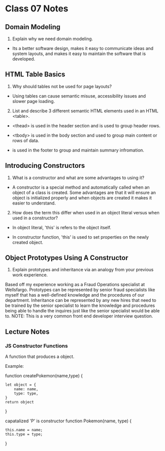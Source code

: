 # Class 07 Notes

## Domain Modeling

1. Explain why we need domain modeling.

- Its a better software design, makes it easy to communicate ideas and system layouts, and makes it easy to maintain the software that is developed.

## HTML Table Basics

1. Why should tables not be used for page layouts?

- Using tables can cause semantic misuse, accessibility issues and slower page loading.

2. List and describe 3 different semantic HTML elements used in an HTML \<table>.

- \<thead> is used in the header section and is used to group header rows.

- \<tbody> is used in the body section and used to group main content or rows of data. 

- <tfoot> is used in the footer to group and maintain summary infromation.

## Introducing Constructors

1. What is a constructor and what are some advantages to using it?

- A constructor is a special method and automatically called when an object of a class is created. Some advantages are that it will ensure an object is initialized properly and when objects are created it makes it easier to understand.

2. How does the term this differ when used in an object literal versus when used in a constructor?

- In object literal, 'this' is refers to the object itself.

- In constructor function, 'this' is used to set properties on the newly created object.

## Object Prototypes Using A Constructor

1. Explain prototypes and inheritance via an analogy from your previous work experience.

Based off my experience working as a Fraud Operations specialist at Wellsfargo. Prototypes can be represented by senior fraud specialists like myself that has a well-defined knowledge and the procedures of our department. Inheritance can be represented by any new hires that need to be trained by the senior specialist to learn the knowledge and procedures being able to handle the inquires just like the senior specialist would be able to. 
NOTE: This is a very common front end developer interview question. 


## Lecture Notes

### JS Constructor Functions

A function that produces a object.

Example: 

function createPokemon(name,type) {
    
    let object = {
        name: name,
        type: type,
    }
    return object
}

capatalized 'P' is constructor
function Pokemon(name, type) {
    
    this.name = name;
    this.type = type;
} 